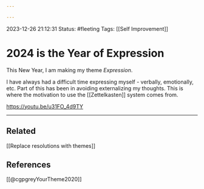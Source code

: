 ```yaml
---

---
```

2023-12-26 21:12:31
Status: #fleeting
Tags: [[Self Improvement]]
# 2024 is the Year of Expression

This New Year, I am making my theme *Expression*. 

I have always had a difficult time expressing myself - verbally, emotionally, etc. Part of this has been in avoiding externalizing my thoughts. This is where the motivation to use the [[Zettelkasten]] system comes from.

https://youtu.be/u31FO_4d9TY


---
## Related
[[Replace resolutions with themes]]

## References
[[@cgpgreyYourTheme2020]]